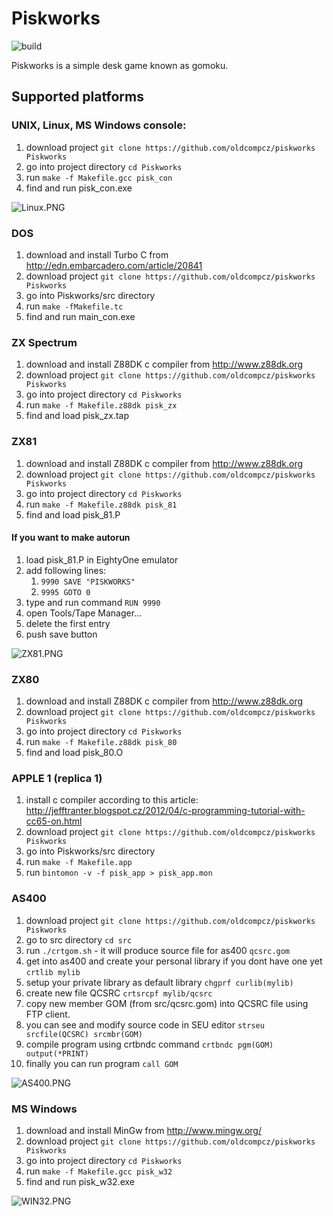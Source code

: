 # Piskworks

![build](https://github.com/oldcompcz/piskworks/workflows/build/badge.svg)

Piskworks is a simple desk game known as gomoku.

## Supported platforms

### UNIX, Linux, MS Windows console:
  1. download project `git clone https://github.com/oldcompcz/piskworks Piskworks`
  1. go into project directory `cd Piskworks`
  1. run `make -f Makefile.gcc pisk_con`
  1. find and run pisk_con.exe

  ![Linux.PNG](doc/Linux.PNG)

### DOS
  1. download and install Turbo C from http://edn.embarcadero.com/article/20841
  1. download project `git clone https://github.com/oldcompcz/piskworks Piskworks`
  1. go into Piskworks/src directory 
  1. run `make -fMakefile.tc`
  1. find and run main_con.exe

### ZX Spectrum
  1. download and install Z88DK c compiler from http://www.z88dk.org
  1. download project `git clone https://github.com/oldcompcz/piskworks Piskworks`
  1. go into project directory `cd Piskworks`
  1. run `make -f Makefile.z88dk pisk_zx`
  1. find and load pisk_zx.tap

### ZX81
  1. download and install Z88DK c compiler from http://www.z88dk.org
  1. download project `git clone https://github.com/oldcompcz/piskworks Piskworks`
  1. go into project directory `cd Piskworks`
  1. run `make -f Makefile.z88dk pisk_81`
  1. find and load pisk_81.P
#### If you want to make autorun
  1. load pisk_81.P in EightyOne emulator
  1. add following lines:
     1. `9990 SAVE "PISKWORKS"`
     1. `9995 GOTO 0`
  1. type and run command `RUN 9990`
  1. open Tools/Tape Manager...
  1. delete the first entry
  1. push save button

  ![ZX81.PNG](doc/ZX81.PNG)

### ZX80
  1. download and install Z88DK c compiler from http://www.z88dk.org
  1. download project `git clone https://github.com/oldcompcz/piskworks Piskworks`
  1. go into project directory `cd Piskworks`
  1. run `make -f Makefile.z88dk pisk_80`
  1. find and load pisk_80.O

### APPLE 1 (replica 1)
  1. install c compiler according to this article: http://jefftranter.blogspot.cz/2012/04/c-programming-tutorial-with-cc65-on.html
  1. download project `git clone https://github.com/oldcompcz/piskworks Piskworks`
  1. go into Piskworks/src directory
  1. run `make -f Makefile.app`
  1. run `bintomon -v -f pisk_app > pisk_app.mon`

### AS400
  1. download project `git clone https://github.com/oldcompcz/piskworks Piskworks`
  1. go to src directory `cd src`
  1. run `./crtgom.sh` - it will produce source file for as400 `qcsrc.gom`
  1. get into as400 and create your personal library if you dont have one yet `crtlib mylib`
  1. setup your private library as default library `chgprf curlib(mylib)`
  1. create new file QCSRC `crtsrcpf mylib/qcsrc`
  1. copy new member GOM (from src/qcsrc.gom) into QCSRC file using FTP client.
  1. you can see and modify source code in SEU editor `strseu srcfile(QCSRC) srcmbr(GOM)`
  1. compile program using crtbndc command `crtbndc pgm(GOM) output(*PRINT)`
  1. finally you can run program `call GOM`

  ![AS400.PNG](doc/AS400.PNG)

### MS Windows
  1. download and install MinGw from http://www.mingw.org/
  1. download project `git clone https://github.com/oldcompcz/piskworks Piskworks`
  1. go into project directory `cd Piskworks`
  1. run `make -f Makefile.gcc pisk_w32`
  1. find and run pisk_w32.exe

  ![WIN32.PNG](doc/WIN32.PNG)

